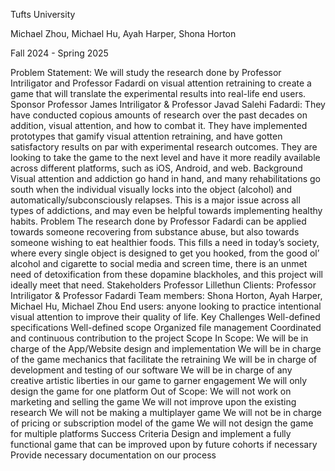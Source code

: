 Tufts University

Michael Zhou, Michael Hu, Ayah Harper, Shona Horton

Fall 2024 - Spring 2025



Problem Statement:
    We will study the research done by Professor Intriligator and Professor
    Fadardi on visual attention retraining to create a game that will translate
    the experimental results into real-life end users.
Sponsor
    Professor James Intriligator & Professor Javad Salehi Fadardi: They have
    conducted copious amounts of research over the past decades on addition,
    visual attention, and how to combat it. They have implemented prototypes
    that gamify visual attention retraining, and have gotten satisfactory
    results on par with experimental research outcomes. They are looking to
    take the game to the next level and have it more readily available across
    different platforms, such as iOS, Android, and web.
Background
    Visual attention and addiction go hand in hand, and many rehabilitations
    go south when the individual visually locks into the object (alcohol) and
    automatically/subconsciously relapses. This is a major issue across all
    types of addictions, and may even be helpful towards implementing healthy
    habits.
Problem
    The research done by Professor Fadardi can be applied towards
    someone recovering from substance abuse, but also towards someone wishing
    to eat healthier foods. This fills a need in today’s society, where every
    single object is designed to get you hooked, from the good ol’ alcohol
    and cigarette to social media and screen time, there is an unmet need of
    detoxification from these dopamine blackholes, and this project will
    ideally meet that need.
Stakeholders
    Professor Lillethun
    Clients: Professor Intriligator & Professor Fadardi
    Team members: Shona Horton, Ayah Harper, Michael Hu, Michael Zhou
    End users: anyone looking to practice intentional visual attention to
               improve their quality of life.
Key Challenges
    Well-defined specifications
    Well-defined scope
    Organized file management
    Coordinated and continuous contribution to the project
Scope
    In Scope:
        We will be in charge of the App/Website design and implementation
        We will be in charge of the game mechanics that facilitate the
        retraining
        We will be in charge of development and testing of our software
        We will be in charge of any creative artistic liberties in our game
        to garner engagement
        We will only design the game for one platform
    Out of Scope: 
        We will not work on marketing and selling the game
        We will not improve upon the existing research
        We will not be making a multiplayer game
        We will not be in charge of pricing or subscription model of the game
        We will not design the game for multiple platforms
Success Criteria
    Design and implement a fully functional game that can be improved upon by
    future cohorts if necessary
    Provide necessary documentation on our process
